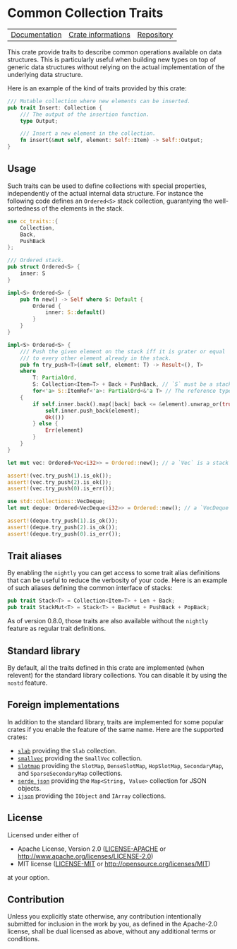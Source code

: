# Common Collection Traits

<table><tr>
  <td><a href="https://docs.rs/cc-traits">Documentation</a></td>
  <td><a href="https://crates.io/crates/cc-traits">Crate informations</a></td>
  <td><a href="https://github.com/timothee-haudebourg/cc-traits">Repository</a></td>
</tr></table>

This crate provide traits to describe common operations available on data structures.
This is particularly useful when building new types on top of generic data structures without relying on the actual implementation of the underlying data structure.

Here is an example of the kind of traits provided by this crate:
```rust
/// Mutable collection where new elements can be inserted.
pub trait Insert: Collection {
    /// The output of the insertion function.
    type Output;

    /// Insert a new element in the collection.
    fn insert(&mut self, element: Self::Item) -> Self::Output;
}
```

## Usage

Such traits can be used to define collections with special properties,
independently of the actual internal data structure.
For instance the following code defines an `Ordered<S>` stack collection,
guarantying the well-sortedness of the elements in the stack.

```rust
use cc_traits::{
    Collection,
    Back,
    PushBack
};

/// Ordered stack.
pub struct Ordered<S> {
    inner: S
}

impl<S> Ordered<S> {
    pub fn new() -> Self where S: Default {
        Ordered {
            inner: S::default()
        }
    }
}

impl<S> Ordered<S> {
    /// Push the given element on the stack iff it is grater or equal
    /// to every other element already in the stack.
    pub fn try_push<T>(&mut self, element: T) -> Result<(), T>
    where
        T: PartialOrd,
        S: Collection<Item=T> + Back + PushBack, // `S` must be a stack providing `back` and `push_back`.
        for<'a> S::ItemRef<'a>: PartialOrd<&'a T> // The reference type must be comparable with other reference types.
    {
        if self.inner.back().map(|back| back <= &element).unwrap_or(true) {
            self.inner.push_back(element);
            Ok(())
        } else {
            Err(element)
        }
    }
}

let mut vec: Ordered<Vec<i32>> = Ordered::new(); // a `Vec` is a stack so it works.

assert!(vec.try_push(1).is_ok());
assert!(vec.try_push(2).is_ok());
assert!(vec.try_push(0).is_err());

use std::collections::VecDeque;
let mut deque: Ordered<VecDeque<i32>> = Ordered::new(); // a `VecDeque` is also a stack.

assert!(deque.try_push(1).is_ok());
assert!(deque.try_push(2).is_ok());
assert!(deque.try_push(0).is_err());
```

## Trait aliases

By enabling the `nightly` you can get access to
some trait alias definitions that can be useful to reduce the
verbosity of your code.
Here is an example of such aliases defining the common interface of stacks:
```rust
pub trait Stack<T> = Collection<Item=T> + Len + Back;
pub trait StackMut<T> = Stack<T> + BackMut + PushBack + PopBack;
```

As of version 0.8.0, those traits are also available without the `nightly`
feature as regular trait definitions.

## Standard library

By default, all the traits defined in this crate are implemented (when relevent)
for the standard library collections.
You can disable it by using the `nostd` feature.

## Foreign implementations

In addition to the standard library,
traits are implemented for
some popular crates if you enable the feature of the same name.
Here are the supported crates:

  - [`slab`](https://crates.io/crates/slab) providing the `Slab` collection.
  - [`smallvec`](https://crates.io/crates/smallvec) providing the `SmallVec` collection.
  - [`slotmap`](https://crates.io/crates/slotmap) providing the `SlotMap`, `DenseSlotMap`, `HopSlotMap`, `SecondaryMap`, and `SparseSecondaryMap` collections.
  - [`serde_json`](https://crates.io/crates/serde_json) providing the `Map<String, Value>` collection for JSON objects.
  - [`ijson`](https://crates.io/crates/ijson) providing the `IObject` and `IArray` collections.

## License

Licensed under either of

 * Apache License, Version 2.0 ([LICENSE-APACHE](LICENSE-APACHE) or http://www.apache.org/licenses/LICENSE-2.0)
 * MIT license ([LICENSE-MIT](LICENSE-MIT) or http://opensource.org/licenses/MIT)

at your option.

## Contribution

Unless you explicitly state otherwise, any contribution intentionally submitted
for inclusion in the work by you, as defined in the Apache-2.0 license, shall be dual licensed as above, without any
additional terms or conditions.
